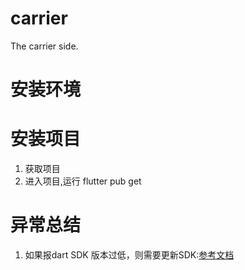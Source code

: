 # carrier
The carrier side.

# 安装环境
# 安装项目
1. 获取项目
2. 进入项目,运行 flutter pub get

# 异常总结
1. 如果报dart SDK 版本过低，则需要更新SDK:[参考文档](https://blog.csdn.net/shulianghan/article/details/115036666)

